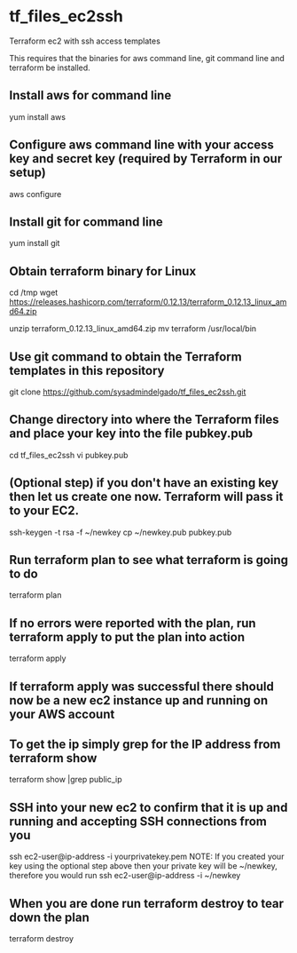 # tf_files_ec2ssh
Terraform ec2 with ssh access templates

This requires that the binaries for aws command line, git command line and terraform be installed.

## Install aws for command line

yum install aws

## Configure aws command line with your access key and secret key (required by Terraform in our setup)

aws configure

## Install git for command line

yum install git

## Obtain terraform binary for Linux

cd /tmp
wget https://releases.hashicorp.com/terraform/0.12.13/terraform_0.12.13_linux_amd64.zip

unzip terraform_0.12.13_linux_amd64.zip
mv terraform /usr/local/bin

## Use git command to obtain the Terraform templates in this repository
git clone https://github.com/sysadmindelgado/tf_files_ec2ssh.git

## Change directory into where the Terraform files and place your key into the file pubkey.pub
cd tf_files_ec2ssh
vi pubkey.pub

## (Optional step) if you don't have an existing key then let us create one now. Terraform will pass it to your EC2.
ssh-keygen -t rsa -f ~/newkey
cp ~/newkey.pub pubkey.pub

## Run terraform plan to see what terraform is going to do
terraform plan

## If no errors were reported with the plan, run terraform apply to put the plan into action
terraform apply

## If terraform apply was successful there should now be a new ec2 instance up and running on your AWS account
## To get the ip simply grep for the IP address from terraform show
terraform show |grep public_ip

## SSH into your new ec2 to confirm that it is up and running and accepting SSH connections from you
ssh ec2-user@ip-address -i yourprivatekey.pem
NOTE: If you created your key using the optional step above then your private key will be ~/newkey, therefore you would run ssh ec2-user@ip-address -i ~/newkey

## When you are done run terraform destroy to tear down the plan
terraform destroy

